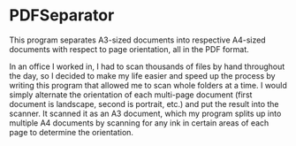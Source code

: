 # PDFSeparator
This program separates A3-sized documents into respective A4-sized documents with respect to page orientation, all in the PDF format.

In an office I worked in, I had to scan thousands of files by hand throughout the day, so I decided to make my life easier and speed up the process by writing this program that allowed me to scan whole folders at a time. I would simply alternate the orientation of each multi-page document (first document is landscape, second is portrait, etc.) and put the result into the scanner. It scanned it as an A3 document, which my program splits up into multiple A4 documents by scanning for any ink in certain areas of each page to determine the orientation.
